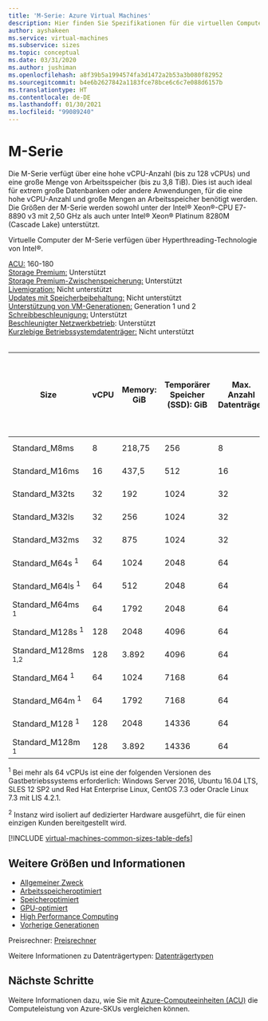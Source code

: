 ```yaml
---
title: 'M-Serie: Azure Virtual Machines'
description: Hier finden Sie Spezifikationen für die virtuellen Computer der M-Serie.
author: ayshakeen
ms.service: virtual-machines
ms.subservice: sizes
ms.topic: conceptual
ms.date: 03/31/2020
ms.author: jushiman
ms.openlocfilehash: a8f39b5a1994574fa3d1472a2b53a3b080f82952
ms.sourcegitcommit: b4e6b2627842a1183fce78bce6c6c7e088d6157b
ms.translationtype: HT
ms.contentlocale: de-DE
ms.lasthandoff: 01/30/2021
ms.locfileid: "99089240"
---
```

# <a name="m-series"></a>M-Serie

Die M-Serie verfügt über eine hohe vCPU-Anzahl (bis zu 128 vCPUs) und eine große Menge von Arbeitsspeicher (bis zu 3,8 TiB). Dies ist auch ideal für extrem große Datenbanken oder andere Anwendungen, für die eine hohe vCPU-Anzahl und große Mengen an Arbeitsspeicher benötigt werden. Die Größen der M-Serie werden sowohl unter der Intel&reg; Xeon&reg;-CPU E7-8890 v3 mit 2,50 GHz als auch unter Intel&reg; Xeon&reg; Platinum 8280M (Cascade Lake) unterstützt.

Virtuelle Computer der M-Serie verfügen über Hyperthreading-Technologie von Intel&reg;.

[ACU:](acu.md) 160-180<br>
[Storage Premium:](premium-storage-performance.md) Unterstützt<br>
[Storage Premium-Zwischenspeicherung:](premium-storage-performance.md) Unterstützt<br>
[Livemigration:](maintenance-and-updates.md) Nicht unterstützt<br>
[Updates mit Speicherbeibehaltung:](maintenance-and-updates.md) Nicht unterstützt<br>
[Unterstützung von VM-Generationen:](generation-2.md) Generation 1 und 2<br>
[Schreibbeschleunigung:](./how-to-enable-write-accelerator.md) Unterstützt<br>
[Beschleunigter Netzwerkbetrieb](../virtual-network/create-vm-accelerated-networking-cli.md): Unterstützt<br>
[Kurzlebige Betriebssystemdatenträger:](ephemeral-os-disks.md) Nicht unterstützt <br>
<br>

| Size | vCPU | Memory: GiB | Temporärer Speicher (SSD): GiB | Max. Anzahl Datenträger | Maximaler Durchsatz (Cache und temporärer Speicher): IOPS/MBit/s (Cachegröße in GiB) | Maximaler Durchsatz des Datenträgers ohne Cache: IOPS/MBit/s | Maximale Anzahl NICs|Erwartete Netzwerkbandbreite (MBit/s) |
|---|---|---|---|---|---|---|---|---|
| Standard_M8ms                    | 8   | 218,75 | 256   | 8  | 10.000/100 (793)     | 5000/125   | 4|2000  |
| Standard_M16ms                   | 16  | 437,5  | 512   | 16 | 20.000/200 (1587)    | 10.000/250  | 8|4000  |
| Standard_M32ts                   | 32  | 192    | 1024  | 32 | 40.000/400 (3174)    | 20.000/500  | 8|8.000  |
| Standard_M32ls                   | 32  | 256    | 1024  | 32 | 40.000/400 (3174)    | 20.000/500  | 8|8.000  |
| Standard_M32ms                   | 32  | 875    | 1024  | 32 | 40.000/400 (3174)    | 20.000/500  | 8|8.000  |
| Standard_M64s <sup>1</sup>       | 64  | 1024   | 2048  | 64 | 80.000/800 (6348)    | 40000/1000 | 8|16000 |
| Standard_M64ls <sup>1</sup>      | 64  | 512    | 2048  | 64 | 80.000/800 (6348)    | 40000/1000 | 8|16000 |
| Standard_M64ms <sup>1</sup>      | 64  | 1792   | 2048  | 64 | 80.000/800 (6348)    | 40000/1000 | 8|16000 |
| Standard_M128s <sup>1</sup>    | 128 | 2048   | 4096  | 64 | 160.000/1.600 (12696) | 80.000/2.000 | 8|30.000 |
| Standard_M128ms <sup>1,2</sup>   | 128 | 3.892   | 4096  | 64 | 160.000/1.600 (12696) | 80.000/2.000 | 8|30.000 |
| Standard_M64 <sup>1</sup>        | 64  | 1024   | 7168  | 64 | 80.000/800 (1228)    | 40.000/1.000 | 8|16000 |
| Standard_M64m <sup>1</sup>       | 64  | 1792   | 7168  | 64 | 80.000/800 (1228)    | 40.000/1.000 | 8|16000 |
| Standard_M128 <sup>1</sup>     | 128 | 2048   | 14336 | 64 | 250.000/1.600 (2456)  | 80.000/2.000 | 8|32000 |
| Standard_M128m <sup>1</sup>    | 128 | 3.892   | 14336 | 64 | 250.000/1.600 (2456)  | 80.000/2.000 | 8|32000 |

<sup>1</sup> Bei mehr als 64 vCPUs ist eine der folgenden Versionen des Gastbetriebssystems erforderlich: Windows Server 2016, Ubuntu 16.04 LTS, SLES 12 SP2 und Red Hat Enterprise Linux, CentOS 7.3 oder Oracle Linux 7.3 mit LIS 4.2.1.

<sup>2</sup> Instanz wird isoliert auf dedizierter Hardware ausgeführt, die für einen einzigen Kunden bereitgestellt wird.

[!INCLUDE [virtual-machines-common-sizes-table-defs](../../includes/virtual-machines-common-sizes-table-defs.md)]

## <a name="other-sizes-and-information"></a>Weitere Größen und Informationen

- [Allgemeiner Zweck](sizes-general.md)
- [Arbeitsspeicheroptimiert](sizes-memory.md)
- [Speicheroptimiert](sizes-storage.md)
- [GPU-optimiert](sizes-gpu.md)
- [High Performance Computing](sizes-hpc.md)
- [Vorherige Generationen](sizes-previous-gen.md)

Preisrechner: [Preisrechner](https://azure.microsoft.com/pricing/calculator/)

Weitere Informationen zu Datenträgertypen: [Datenträgertypen](./disks-types.md#ultra-disk)


## <a name="next-steps"></a>Nächste Schritte

Weitere Informationen dazu, wie Sie mit [Azure-Computeeinheiten (ACU)](acu.md) die Computeleistung von Azure-SKUs vergleichen können.